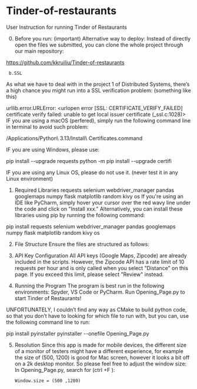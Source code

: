 # Tinder-of-restaurants
User Instruction for running 
Tinder of Restaurants

0. Before you run: (important) 
Alternative way to deploy: 
Instead of directly open the files we submitted, you can clone the whole project through our main repository:

https://github.com/kkruiliu/Tinder-of-restaurants

     b.SSL
As what we have to deal with in the project 1 of Distributed Systems, there’s a high chance you might run into a SSL verification problem: (something like this) 

urllib.error.URLError: <urlopen error [SSL: CERTIFICATE_VERIFY_FAILED] certificate verify failed: unable to get local issuer certificate (_ssl.c:1028)>
IF you are using a  macOS (perfered), simply run the following command line in terminal to avoid such problem: 

/Applications/Python\ 3.13/Install\ Certificates.command

IF you are using Windows, please use: 

pip install --upgrade requests
python -m pip install --upgrade certifi

IF you are using any Linux OS, please do not use it. (never test it in any Linux environment) 




1. Required Libraries
requests
selenium
webdriver_manager
pandas
googlemaps
numpy
flask
matplotlib
random
kivy
os
If you're using an IDE like PyCharm, simply hover your cursor over the red wavy line under the code and click on "Install xxx." 
Alternatively, you can install these libraries using pip by running the following command:


pip install requests selenium webdriver_manager pandas googlemaps numpy flask matplotlib random kivy os



2. File Structure
Ensure the files are structured as follows:

3. API Key Configuration
All API keys (Google Maps, Zipcode) are already included in the scripts. 
However, the Zipcode API has a rate limit of 10 requests per hour and is only called when you select "Distance" on this page. If you exceed this limit, please select "Review" instead.



4. Running the Program
The program is best run in the following environments: Spyder, VS Code or PyCharm.
Run Opening_Page.py to start Tinder of Restaurants! 

UNFORTUNATELY, I couldn’t find any way as CMake to build python code, so that you don’t have to looking for which file to run with, but you can, use the following command line to run: 


   pip install pyinstaller
   pyinstaller --onefile Opening_Page.py


5. Resolution
Since this app is made for mobile devices, the different size of a monitor of testers might have a different experience, for example the size of (500, 1200) is good for Mac screen, however it looks a bit off on a 2k desktop monitor. So please feel free to adjust the window size: 
In Opening_Page.py, search for (ctrl +F ): 

       Window.size = (500 ,1280)


